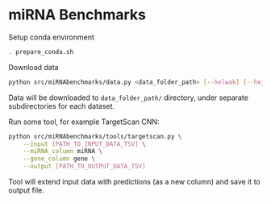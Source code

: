 # miRNA Benchmarks

Setup conda environment
```bash
. prepare_conda.sh
```

Download data
```bash
python src/miRNAbenchmarks/data.py <data_folder_path> [--helwak] [--hejret] [--klimentova]
```

Data will be downloaded to `data_folder_path/` directory, under separate subdirectories for each dataset.

Run some tool, for example TargetScan CNN:
```bash
python src/miRNAbenchmarks/tools/targetscan.py \
    --input [PATH_TO_INPUT_DATA_TSV] \
    --miRNA_column miRNA \
    --gene_column gene \
    --output [PATH_TO_OUTPUT_DATA_TSV]
```

Tool will extend input data with predictions (as a new column) and save it to output file.
